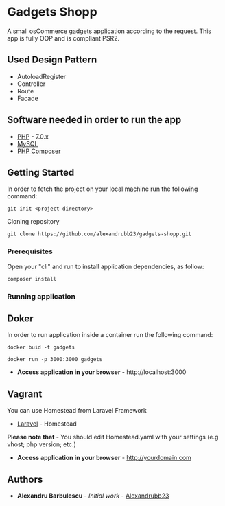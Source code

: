 
# Gadgets Shopp

A small osCommerce gadgets application according to the request. This app is fully OOP and is compliant PSR2.

## Used Design Pattern

* AutoloadRegister
* Controller
* Route
* Facade

## Software needed in order to run the app

* [PHP](http://php.net/docs.php) - 7.0.x
* [MySQL](https://www.mysql.com/)
* [PHP Composer](https://getcomposer.org/)

## Getting Started

In order to fetch the project on your local machine run the following command:

```
git init <project directory>
```

Cloning repository

```
git clone https://github.com/alexandrubb23/gadgets-shopp.git
```

### Prerequisites

Open your "cli" and run to install application dependencies, as follow:

```
composer install
```

### Running application

## Doker

In order to run application inside a container run the following command:

```
docker buid -t gadgets
```

```
docker run -p 3000:3000 gadgets
```

* **Access application in your browser** - http://localhost:3000


## Vagrant

You can use Homestead from Laravel Framework

* [Laravel](https://laravel.com/docs/5.6/homestead) - Homestead

**Please note that** - You should edit Homestead.yaml with your settings (e.g vhost; php version; etc.)

* **Access application in your browser** - http://yourdomain.com

## Authors

* **Alexandru Barbulescu** - *Initial work* - [Alexandrubb23](https://github.com/alexandrubb23)



